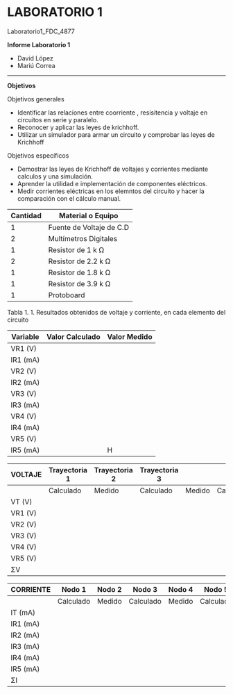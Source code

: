 # LABORATORIO 1
Laboratorio1_FDC_4877

**Informe Laboratorio 1**

- David López
- Mariú Correa

------------

**Objetivos**

Objetivos generales   
- Identificar las relaciones entre coorriente , resisitencia y voltaje en circuitos en serie y paralelo.
- Reconocer y aplicar las leyes de krichhoff.
- Utilizar un simulador para armar un circuito y comprobar las leyes de Krichhoff  

Objetivos específicos
- Demostrar las leyes de Krichhoff de voltajes y corrientes mediante calculos y una simulación.
- Aprender la utilidad e implementación de componentes eléctricos.
- Medir corrientes eléctricas en los elemntos del circuito y hacer la comparación con el cálculo manual.


| **Cantidad**  |  **Material o Equipo** |
| ------------ | ------------ |
| 1  | Fuente de Voltaje de C.D  |
|  2 | Multímetros Digitales  |
|  1 | Resistor de 1 k Ω  |
|  2 | Resistor de 2.2 k Ω  |
|  1 | Resistor de 1.8 k Ω  |
|  1 | Resistor de 3.9 k Ω  |
|  1 | Protoboard  |

Tabla 1. 1. Resultados obtenidos de voltaje y corriente, en cada elemento del circuito 


| **Variable**  | **Valor Calculado**  | **Valor Medido**  |
| ------------ | ------------ | ------------ |
| VR1 (V) |   |   |
| IR1 (mA)  |   |   |
| VR2 (V) |   |   |
| IR2 (mA) |   |   |
| VR3 (V) |   |   |
| IR3 (mA) |   |   |
| VR4 (V) |   |   |
| IR4 (mA) |   |   |
| VR5 (V) |   |   |
| IR5 (mA) |   | H  |

| **VOLTAJE**  | Trayectoria 1 | Trayectoria 2  | Trayectoria 3  | | | |
| ------------ | ------------ | ------------ |------------ | ------------ |------------ | ------------ |
|              |Calculado | Medido | Calculado  | Medido | Calculado  | Medido  |
| VT (V)   |                  |              |                   |               |                   |               |
| VR1 (V) |                  |              |                   |               |                   |               |
| VR2 (V) |                  |              |                   |               |                   |               |
| VR3 (V) |                  |              |                   |               |                   |               |
| VR4 (V) |                  |              |                   |               |                   |               | 
| VR5 (V) |                  |              |                   |               |                   |               |
|  ΣV        |                  |              |                   |               |                   |           f   |


|  **CORRIENTE** |  Nodo 1 | Nodo 2  | Nodo 3  | Nodo 4   | Nodo 5  | | | | | | 
| ------------ | ------------ | ------------ | ------------ | ------------ | ------------ | ------------ | ------------ | ------------ | ------------ | ------------ |
|                  | Calculado  | Medido  | Calculado  | Medido  | Calculado  | Medido  | Calculado  | Medido  | Calculado  | Medido  |
| IT (mA)     |   |   |   |   |   |   |   |   |   |   |
| IR1 (mA)   |   |   |   |   |   |   |   |   |   |   |
| IR2 (mA)   |   |   |   |   |   |   |   |   |   |   |
| IR3 (mA)   |   |   |   |   |   |   |   |   |   |   |
| IR4 (mA)   |   |   |   |   |   |   |   |   |   |   |
| IR5 (mA)   |   |   |   |   |   |   |   |   |   |   |
| ΣI              |   |   |   |   |   |   |   |   |   | f  |

